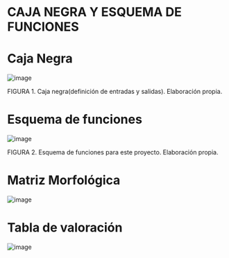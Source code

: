 # CAJA NEGRA Y ESQUEMA DE FUNCIONES
# Caja Negra
![image](https://github.com/BrunoXIII-Gav/FDD_1/commit/d66214767f5f2634e711c9bfe7c2a054d30dcba2#diff-70c8afcec9b50908995daf66c5572e9f6d3a3ecbff454e358b52c6d392e0ff78)

FIGURA 1. Caja negra(definición de entradas y salidas). Elaboración propia.

# Esquema de funciones
![image](https://github.com/BrunoXIII-Gav/FDD_1/blob/main/Archivos_de_FDD/Imagenes/Imagenes_entregable4/Esquema%20de%20funciones.png)

FIGURA 2. Esquema de funciones para este proyecto. Elaboración propia.

# Matriz Morfológica

![image](https://github.com/BrunoXIII-Gav/FDD_1/blob/main/Archivos_de_FDD/Imagenes/Imagenes_entregable4/Matriz%20Morfologica_hd3.jpg)

# Tabla de valoración

![image](https://github.com/BrunoXIII-Gav/FDD_1/blob/main/Archivos_de_FDD/Imagenes/Imagenes_entregable4/Tabla%20de%20valoracion.png)
